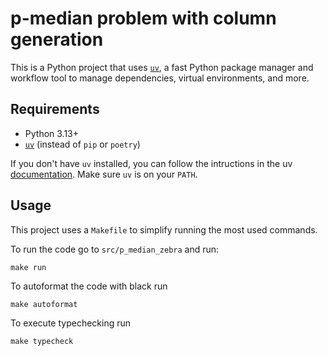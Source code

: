 # p-median problem with column generation

This is a Python project that uses [`uv`](https://github.com/astral-sh/uv), a fast Python package manager and workflow tool to manage dependencies, virtual environments, and more.

## Requirements

- Python 3.13+
- [`uv`](https://github.com/astral-sh/uv) (instead of `pip` or `poetry`)

If you don't have `uv` installed, you can follow the intructions in the uv [documentation](https://docs.astral.sh/uv/getting-started/installation/). Make sure `uv` is on your `PATH`. 

## Usage

This project uses a `Makefile` to simplify running the most used commands.

To run the code go to `src/p_median_zebra` and run:
```
make run
```

To autoformat the code with black run
```
make autoformat
```

To execute typechecking run
```
make typecheck